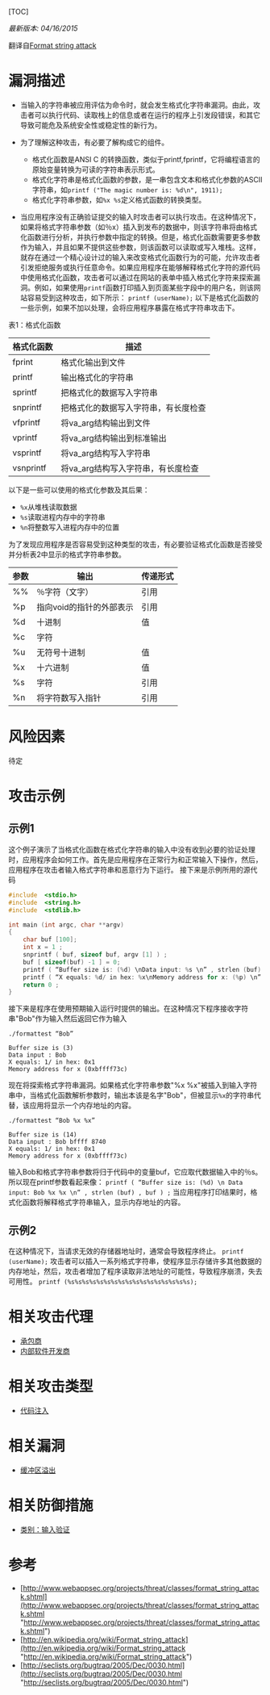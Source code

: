 [TOC]

*最新版本: 04/16/2015*

翻译自[Format string attack](https://www.owasp.org/index.php/Format_string_attack "Format string attack")

# 漏洞描述
- 当输入的字符串被应用评估为命令时，就会发生格式化字符串漏洞。由此，攻击者可以执行代码、读取栈上的信息或者在运行的程序上引发段错误，和其它导致可能危及系统安全性或稳定性的新行为。
- 为了理解这种攻击，有必要了解构成它的组件。
  - 格式化函数是ANSI C 的转换函数，类似于printf,fprintf，它将编程语言的原始变量转换为可读的字符串表示形式。
  - 格式化字符串是格式化函数的参数，是一串包含文本和格式化参数的ASCII字符串，如`printf ("The magic number is: %d\n", 1911);`
  - 格式化字符串参数，如`%x %s`定义格式函数的转换类型。

- 当应用程序没有正确验证提交的输入时攻击者可以执行攻击。在这种情况下，如果将格式字符串参数（如％x）插入到发布的数据中，则该字符串将由格式化函数进行分析，并执行参数中指定的转换。但是，格式化函数需要更多参数作为输入，并且如果不提供这些参数，则该函数可以读取或写入堆栈。这样，就存在通过一个精心设计过的输入来改变格式化函数行为的可能，允许攻击者引发拒绝服务或执行任意命令。如果应用程序在能够解释格式化字符的源代码中使用格式化函数，攻击者可以通过在网站的表单中插入格式化字符来探索漏洞。例如，如果使用`printf`函数打印插入到页面某些字段中的用户名，则该网站容易受到这种攻击，如下所示：
  `printf (userName);`
  以下是格式化函数的一些示例，如果不加以处理，会将应用程序暴露在格式字符串攻击下。

表1：格式化函数

| 格式化函数 | 描述                                 |
| ---------- | ------------------------------------ |
| fprint     | 格式化输出到文件                     |
| printf     | 输出格式化的字符串                   |
| sprintf    | 把格式化的数据写入字符串             |
| snprintf   | 把格式化的数据写入字符串，有长度检查 |
| vfprintf   | 将va_arg结构输出到文件               |
| vprintf    | 将va_arg结构输出到标准输出           |
| vsprintf   | 将va_arg结构写入字符串               |
| vsnprintf  | 将va_arg结构写入字符串，有长度检查   |

以下是一些可以使用的格式化参数及其后果：

- `%x`从堆栈读取数据
- `%s`读取进程内存中的字符串
- `%n`将整数写入进程内存中的位置

为了发现应用程序是否容易受到这种类型的攻击，有必要验证格式化函数是否接受并分析表2中显示的格式字符串参数。

| 参数 | 输出                     | 传递形式 |
| ---- | ------------------------ | -------- |
| %%   | ％字符（文字）           | 引用     |
| %p   | 指向void的指针的外部表示 | 引用     |
| %d   | 十进制                   | 值       |
| %c   | 字符                     |          |
| %u   | 无符号十进制             | 值       |
| %x   | 十六进制                 | 值       |
| %s   | 字符                     | 引用     |
| %n   | 将字符数写入指针         | 引用     |

# 风险因素
待定

# 攻击示例
## 示例1
这个例子演示了当格式化函数在格式化字符串的输入中没有收到必要的验证处理时，应用程序会如何工作。首先是应用程序在正常行为和正常输入下操作，然后，应用程序在攻击者输入格式字符串和恶意行为下运行。
接下来是示例所用的源代码

```c
#include  <stdio.h>
#include  <string.h>
#include  <stdlib.h>

int main (int argc, char **argv)
{
	char buf [100];
	int x = 1 ;
	snprintf ( buf, sizeof buf, argv [1] ) ;
	buf [ sizeof(buf) -1 ] = 0;
	printf ( “Buffer size is: (%d) \nData input: %s \n” , strlen (buf) , buf ) ;
	printf ( “X equals: %d/ in hex: %x\nMemory address for x: (%p) \n” , x, x, &x) ;
	return 0 ;
}
```

接下来是程序在使用预期输入运行时提供的输出。在这种情况下程序接收字符串"Bob"作为输入然后返回它作为输入

```shell
./formattest “Bob”

Buffer size is (3)
Data input : Bob
X equals: 1/ in hex: 0x1
Memory address for x (0xbffff73c)
```

现在将探索格式字符串漏洞。如果格式化字符串参数"%x %x"被插入到输入字符串中，当格式化函数解析参数时，输出本该是名字"Bob"，但被显示`%x`的字符串代替，该应用将显示一个内存地址的内容。

```shell
./formattest “Bob %x %x”

Buffer size is (14)
Data input : Bob bffff 8740
X equals: 1/ in hex: 0x1
Memory address for x (0xbffff73c)
```

输入Bob和格式字符串参数将归于代码中的变量buf，它应取代数据输入中的％s。 所以现在printf参数看起来像：
`printf ( “Buffer size is: (%d) \n Data input: Bob %x %x \n” , strlen (buf) , buf ) ;`
当应用程序打印结果时，格式化函数将解释格式字符串输入，显示内存地址的内容。

## 示例2
在这种情况下，当请求无效的存储器地址时，通常会导致程序终止。
`printf (userName);`
攻击者可以插入一系列格式字符串，使程序显示存储许多其他数据的内存地址，然后，攻击者增加了程序读取非法地址的可能性，导致程序崩溃，失去可用性。
`printf (%s%s%s%s%s%s%s%s%s%s%s%s%s%s%s%s%s);`

# 相关攻击代理
- [承包商](https://www.owasp.org/index.php/Contractors "承包商")
- [内部软件开发商](https://www.owasp.org/index.php?title=Internal_software_developer&action=edit&redlink=1 "内部软件开发商")

# 相关攻击类型
- [代码注入](https://www.andseclab.cn/2018/04/09/owasp%E6%B1%89%E5%8C%96%E6%94%BB%E5%87%BB%E7%B3%BB%E5%88%97%E5%A4%A7%E5%85%A8%E5%85%AB%E4%BB%A3%E7%A0%81%E6%B3%A8%E5%85%A5/ "代码注入")

# 相关漏洞
- [缓冲区溢出](https://www.owasp.org/index.php/Buffer_Overflow "缓冲区溢出")

# 相关防御措施
- [类别：输入验证](https://www.owasp.org/index.php/Category:Input_Validation "类别：输入验证")

# 参考

- [http://www.webappsec.org/projects/threat/classes/format_string_attack.shtml](http://www.webappsec.org/projects/threat/classes/format_string_attack.shtml "http://www.webappsec.org/projects/threat/classes/format_string_attack.shtml")
- [http://en.wikipedia.org/wiki/Format_string_attack](http://en.wikipedia.org/wiki/Format_string_attack "http://en.wikipedia.org/wiki/Format_string_attack")
- [http://seclists.org/bugtraq/2005/Dec/0030.html](http://seclists.org/bugtraq/2005/Dec/0030.html "http://seclists.org/bugtraq/2005/Dec/0030.html")